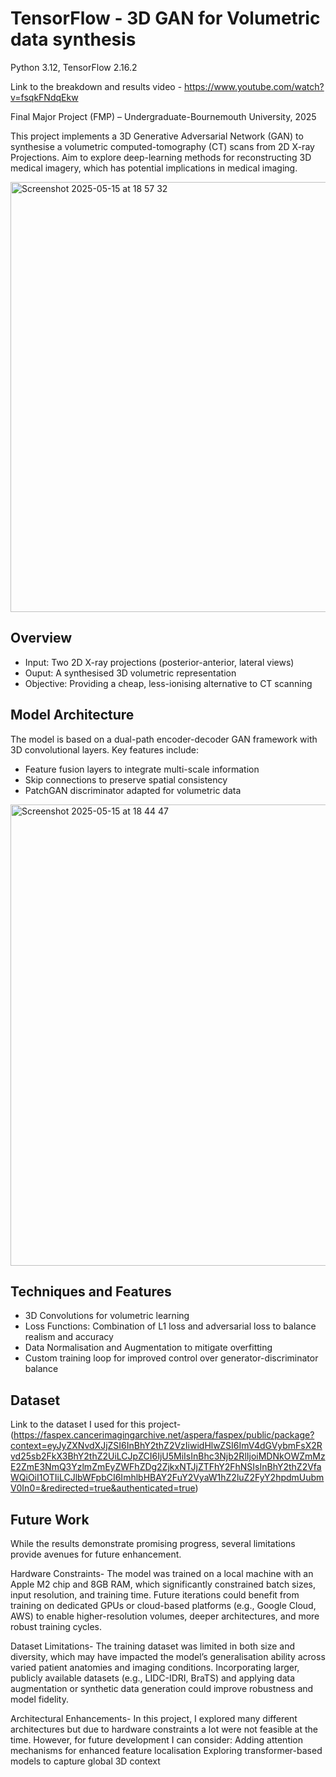 # TensorFlow - 3D GAN for Volumetric data synthesis
Python 3.12, TensorFlow 2.16.2

Link to the breakdown and results video - 
https://www.youtube.com/watch?v=fsqkFNdqEkw

Final Major Project (FMP) – Undergraduate-Bournemouth University, 2025

This project implements a 3D Generative Adversarial Network (GAN) to synthesise a volumetric computed-tomography (CT) scans from 2D X-ray Projections. Aim to explore deep-learning methods for reconstructing 3D medical imagery, which has potential implications in medical imaging.

<img width="688" alt="Screenshot 2025-05-15 at 18 57 32" src="https://github.com/user-attachments/assets/ce95744b-f0b7-4916-8842-3ac0d7cc10fb" />

## Overview 
- Input: Two 2D X-ray projections (posterior-anterior, lateral views)
- Ouput: A synthesised 3D volumetric representation
- Objective: Providing a cheap, less-ionising alternative to CT scanning 

## Model Architecture 
The model is based on a dual-path encoder-decoder GAN framework with 3D convolutional layers. Key features include:
- Feature fusion layers to integrate multi-scale information
- Skip connections to preserve spatial consistency
- PatchGAN discriminator adapted for volumetric data
  
<img width="738" alt="Screenshot 2025-05-15 at 18 44 47" src="https://github.com/user-attachments/assets/97eddc5e-887f-4806-9005-94d07a253ea2" />

## Techniques and Features 
- 3D Convolutions for volumetric learning
- Loss Functions: Combination of L1 loss and adversarial loss to balance realism and accuracy
- Data Normalisation and Augmentation to mitigate overfitting
- Custom training loop for improved control over generator-discriminator balance

## Dataset
Link to the dataset I used for this project-
(https://faspex.cancerimagingarchive.net/aspera/faspex/public/package?context=eyJyZXNvdXJjZSI6InBhY2thZ2VzIiwidHlwZSI6ImV4dGVybmFsX2Rvd25sb2FkX3BhY2thZ2UiLCJpZCI6IjU5MiIsInBhc3Njb2RlIjoiMDNkOWZmMzE2ZmE3NmQ3YzlmZmEyZWFhZDg2ZjkxNTJjZTFhY2FhNSIsInBhY2thZ2VfaWQiOiI1OTIiLCJlbWFpbCI6ImhlbHBAY2FuY2VyaW1hZ2luZ2FyY2hpdmUubmV0In0=&redirected=true&authenticated=true) 

## Future Work 
While the results demonstrate promising progress, several limitations provide avenues for future enhancement.

Hardware Constraints-
The model was trained on a local machine with an Apple M2 chip and 8GB RAM, which significantly constrained batch sizes, input resolution, and training time. Future iterations could benefit from training on dedicated GPUs or cloud-based platforms (e.g., Google Cloud, AWS) to enable higher-resolution volumes, deeper architectures, and more robust training cycles.

Dataset Limitations-
The training dataset was limited in both size and diversity, which may have impacted the model’s generalisation ability across varied patient anatomies and imaging conditions. Incorporating larger, publicly available datasets (e.g., LIDC-IDRI, BraTS) and applying data augmentation or synthetic data generation could improve robustness and model fidelity.

Architectural Enhancements-
In this project, I explored many different architectures but due to hardware constraints a lot were not feasible at the time. However, for future development I can consider:
Adding attention mechanisms for enhanced feature localisation
Exploring transformer-based models to capture global 3D context

